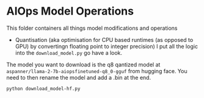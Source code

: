 # AIOps Model Operations

This folder containers all things model modifications and operations



- Quantisation (aka optimisation for CPU based runtimes (as opposed to GPU) by convertingn floating point to integer precision)
I put all the logic into the `download_model.py` go have a look.

The model you want to download is the q8 qantized model at `aspanner/llama-2-7b-aiopsfinetuned-q8_0-gguf` from hugging face.
You need to then rename the model and add a .bin at the end.

``` pip install huggingface_hub
python download_model-hf.py
```



